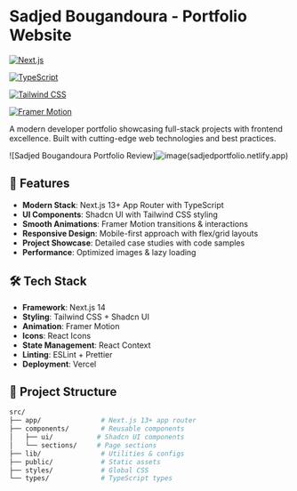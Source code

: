 # Sadjed Bougandoura - Portfolio Website

[![Next.js](https://img.shields.io/badge/Next.js-13+-black?style=flat&logo=next.js)](https://nextjs.org/)


[![TypeScript](https://img.shields.io/badge/TypeScript-5+-3178C6?style=flat&logo=typescript)](https://www.typescriptlang.org/)


[![Tailwind CSS](https://img.shields.io/badge/Tailwind_CSS-3.3+-06B6D4?style=flat&logo=tailwind-css)](https://tailwindcss.com/)


[![Framer Motion](https://img.shields.io/badge/Framer_Motion-10+-0055FF?style=flat)](https://www.framer.com/motion/)

A modern developer portfolio showcasing full-stack projects with frontend excellence. Built with cutting-edge web technologies and best practices.

![Sadjed Bougandoura Portfolio Review]![image](https://github.com/user-attachments/assets/24076514-ae9b-498d-8526-fdafbc8ea844)(sadjedportfolio.netlify.app)

## 🚀 Features

- **Modern Stack**: Next.js 13+ App Router with TypeScript
- **UI Components**: Shadcn UI with Tailwind CSS styling
- **Smooth Animations**: Framer Motion transitions & interactions
- **Responsive Design**: Mobile-first approach with flex/grid layouts
- **Project Showcase**: Detailed case studies with code samples
- **Performance**: Optimized images & lazy loading

## 🛠️ Tech Stack

- **Framework**: Next.js 14
- **Styling**: Tailwind CSS + Shadcn UI
- **Animation**: Framer Motion
- **Icons**: React Icons
- **State Management**: React Context
- **Linting**: ESLint + Prettier
- **Deployment**: Vercel

## 📂 Project Structure

```bash
src/
├── app/               # Next.js 13+ app router
├── components/        # Reusable components
│   ├── ui/           # Shadcn UI components
│   └── sections/     # Page sections
├── lib/               # Utilities & configs
├── public/            # Static assets
├── styles/            # Global CSS
└── types/             # TypeScript types
